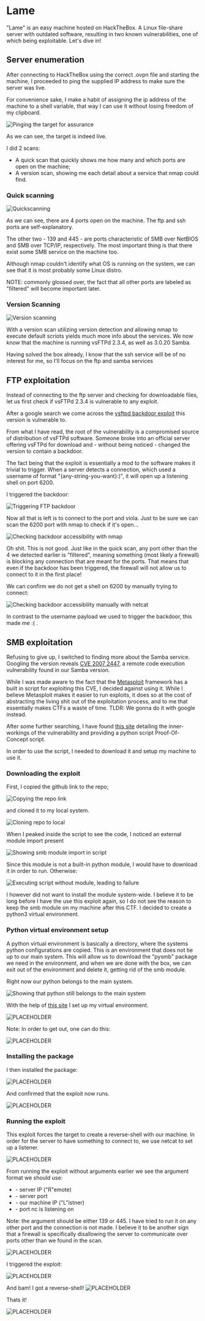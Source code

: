 # Lame

"Lame" is an easy machine hosted on HackTheBox. A Linux file-share server with outdated software, resulting in two known vulnerabilities, one of which being exploitable. Let's dive in!

## Server enumeration

After connecting to HackTheBox using the correct .ovpn file and starting the machine, I proceeded to ping the supplied IP address to make sure the server was live.

For convenience sake, I make a habit of assigning the ip address of the machine to a shell variable, that way I can use it without losing freedom of my clipboard.

![Pinging the target for assurance](images/01-pinging.png)

As we can see, the target is indeed live.

I did 2 scans:
 - A quick scan that quickly shows me how many and which ports are open on the machine;
 - A version scan, showing me each detail about a service that nmap could find.

### Quick scanning

![Quickscanning](images/02-nmapscan-quick.png)

As we can see, there are 4 ports open on the machine. The ftp and ssh ports are self-explanatory. 

The other two - 139 and 445 - are ports characteristic of SMB over NetBIOS and SMB over TCP/IP, respectively. The most important thing is that there exist some SMB service on the machine too.

Although nmap couldn't identify what OS is running on the system, we can see that it is most probably some Linux distro.

NOTE: commonly glossed over, the fact that all other ports are labeled as "filtered" will become important later.

### Version Scanning

![Version scanning](images/03-nmapscan-version.png)

With a version scan utilizing version detection and allowing nmap to execute default scriots yields much more info about the services. We now know that the machine is running vsFTPd 2.3.4, as well as 3.0.20 Samba.

Having solved the box already, I know that the ssh service will be of no interest for me, so I'll focus on the ftp and samba services

## FTP exploitation

Instead of connecting to the ftp server and checking for downloadable files, let us first check if vsFTPd 2.3.4 is vulnerable to any exploit. 

After a google search we come across the [vsftpd backdoor exploit](https://metalkey.github.io/vsftpd-v234-backdoor-command-execution.html) this version is vulnerable to. 

From what I have read, the root of the vulnerability is a compromised source of distribution of vsFTPd software. Someone broke into an official server offering vsFTPd for download and - without being noticed - changed the version to contain a backdoor.

The fact being that the exploit is essentially a mod to the software makes it trivial to trigger. When a server detects a connection, which used a username of format "{any-string-you-want}:)", it will open up a listening shell on port 6200.

I triggered the backdoor:

![Triggering FTP backdoor](images/04-ftp-triggering-backdoor.png)

Now all that is left is to connect to the port and viola. Just to be sure we can scan the 6200 port with nmap to check if it's open...

![Checking backdoor accessibility with nmap](images/05-ftpbackdoor-nmapcheck.png)

Oh shit. This is not good. Just like in the quick scan, any port other than the 4 we detected earlier is "filtered", meaning something (most likely a firewall) is blocking any connection that are meant for the ports. That means that even if the backdoor has been triggered, the firewall will not allow us to connect to it in the first place!

We can confirm we do not get a shell on 6200 by manually trying to connect:

![Checking backdoor accessibility manually with netcat](images/06-ftpbackdoor-nccheck.png)

In contrast to the username payload we used to trigger the backdoor, this made me :( .

## SMB exploitation

Refusing to give up, I switched to finding more about the Samba service. Googling the version reveals [CVE 2007 2447](https://nvd.nist.gov/vuln/detail/CVE-2007-2447), a remote code execution vulnerability found in our Samba version.

While I was made aware to the fact that the [Metasploit](https://www.metasploit.com/) framework has a built in script for exploiting this CVE, I decided against using it. While I believe Metasploit makes it easier to run exploits, it does so at the cost of abstracting the living shit out of the exploitation process, and to me that essentially makes CTFs a waste of time.
TLDR: We gonna do it with google instead.

After some further searching, I have found [this site](https://amriunix.com/posts/cve-2007-2447-samba-usermap-script/) detailing the inner-workings of the vulnerability and providing a python script Proof-Of-Concept script.

In order to use the script, I needed to download it and setup my machine to use it.

### Downloading the exploit

First, I copied the github link to the repo;

![Copying the repo link](images/07-git-repo-link.png)

and cloned it to my local system.

![Cloning repo to local](images/08-git-repo-cloning.png)

When I peaked inside the script to see the code, I noticed an external module import present

![Showing smb module import in script](images/09-exploitscript-smb-import.png)

Since this module is not a built-in python module, I would have to download it in order to run.
Otherwise:

![Executing script without module, leading to failure](images/10-exploitscript-missing-module.png)

I however did not want to install the module system-wide. I believe it to be long before I have the use this exploit again, so I do not see the reason to keep the smb module on my machine after this CTF. I decided to create a python3 virtual environment.

### Python virtual environment setup

A python virtual environment is basically a directory, where the systems python configurations are copied. This is an environment that does not tie up to our main system. This will allow us to download the "pysmb" package we need in the environment, and when we are done with the box, we can exit out of the environment and delete it, getting rid of the smb module.

Right now our python belongs to the main system.

![Showing that python still belongs to the main system](images/11-python-main-system.png)

With the help of [this site](https://python.land/virtual-environments/virtualenv) I set up my virtual environment.

![PLACEHOLDER](images/12-venv-setup.png)

Note: In order to get out, one can do this:

![PLACEHOLDER](images/13-ASIDE-venv-deactivation.png)

### Installing the package

I then installed the package:

![PLACEHOLDER](images/14-pysmb-installation.png)

And confirmed that the exploit now runs.

![PLACEHOLDER](images/15-exploitscript-works.png)

### Running the exploit

This exploit forces the target to create a reverse-shell with our machine. In order for the server to have something to connect to, we use netcat to set up a listener.

![PLACEHOLDER](images/16-nc-listener.png)

From running the exploit without arguments earlier we see the argument format we should use:
* <RHOST> - server IP ("R"emote)
* <RPORT> - server port
* <LHOST> - our machine IP ("L"istner)
* <LPORT> - port nc is listening on

Note: the <RPORT> argument should be either 139 or 445. I have tried to run it on any other port and the connection is not made. I believe it to be another sign that a firewall is specifically disallowing the server to communicate over ports other than we found in the scan.

![PLACEHOLDER](images/19-ASIDE-exploitscript-firewall-blocked.png)

I triggered the exploit:

![PLACEHOLDER](images/17-exploitscript-triggering-connection.png)

And bam! I got a reverse-shell!
![PLACEHOLDER](images/18-nc-reverse-shell.png)

Thats it!

![PLACEHOLDER](images/20-postexploitation-ftp-backdoor.png)
